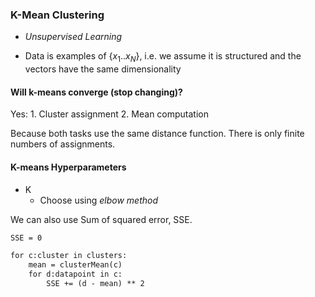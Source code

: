 ### K-Mean Clustering

- *Unsupervised Learning*

- Data is examples of $\{x_1 .. x_N\}$, i.e. we assume it is structured and the vectors have the same dimensionality

#### Will k-means converge (stop changing)?

Yes:
	1. Cluster assignment
	2. Mean computation

Because both tasks use the same distance function. There is only finite numbers of assignments.

#### K-means Hyperparameters

- K
	- Choose using *elbow method*

We can also use Sum of squared error, SSE.

```txt
SSE = 0

for c:cluster in clusters:
	mean = clusterMean(c)
	for d:datapoint in c:
		SSE += (d - mean) ** 2
```
